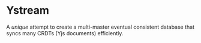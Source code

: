 
# Ystream

A *unique* attempt to create a multi-master eventual consistent database that
syncs many CRDTs (Yjs documents) efficiently.

